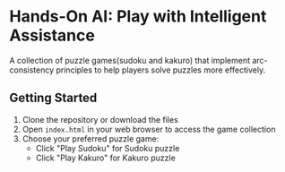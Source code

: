 # Hands-On AI: Play with Intelligent Assistance

A collection of puzzle games(sudoku and kakuro) that implement arc-consistency principles to help players solve puzzles more effectively.

## Getting Started
1. Clone the repository or download the files
2. Open `index.html` in your web browser to access the game collection
3. Choose your preferred puzzle game:
   - Click "Play Sudoku" for Sudoku puzzle
   - Click "Play Kakuro" for Kakuro puzzle
